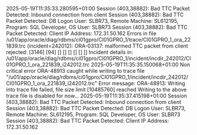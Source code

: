 2025-05-19T11:35:33.280595+01:00
Session (403,38882): Bad TTC Packet Detected: Inbound connection from client
Session (403,38882): Bad TTC Packet Detected: DB Logon User: SLBR73, Remote Machine: SL612195, Program: SQL Developer, OS User: SLBR73
Session (403,38882): Bad TTC Packet Detected: Client IP Address: 172.31.50.162
Errors in file /u01/app/oracle/diag/rdbms/ci01gpro/CI01GPRO_1/trace/CI01GPRO_1_ora_221839.trc  (incident=242012):
ORA-03137: malformed TTC packet from client rejected: [3146] [94] [] [] [] [] [] []
Incident details in: /u01/app/oracle/diag/rdbms/ci01gpro/CI01GPRO_1/incident/incdir_242012/CI01GPRO_1_ora_221839_i242012.trc
2025-05-19T11:35:35.150068+01:00
Non critical error ORA-48913 caught while writing to trace file "/u01/app/oracle/diag/rdbms/ci01gpro/CI01GPRO_1/incident/incdir_242012/CI01GPRO_1_ora_221839_i242012.trc"
Error message: ORA-48913: Writing into trace file failed, file size limit [10485760] reached
Writing to the above trace file is disabled for now...
2025-05-19T11:35:37.415198+01:00
Session (403,38882): Bad TTC Packet Detected: Inbound connection from client
Session (403,38882): Bad TTC Packet Detected: DB Logon User: SLBR73, Remote Machine: SL612195, Program: SQL Developer, OS User: SLBR73
Session (403,38882): Bad TTC Packet Detected: Client IP Address: 172.31.50.162
